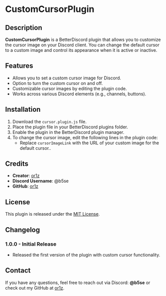 # CustomCursorPlugin

## Description
**CustomCursorPlugin** is a BetterDiscord plugin that allows you to customize the cursor image on your Discord client. You can change the default cursor to a custom image and control its appearance when it is active or inactive.

## Features
- Allows you to set a custom cursor image for Discord.
- Option to turn the custom cursor on and off.
- Customizable cursor images by editing the plugin code.
- Works across various Discord elements (e.g., channels, buttons).

## Installation
1. Download the `cursor.plugin.js` file.
2. Place the plugin file in your BetterDiscord plugins folder.
3. Enable the plugin in the BetterDiscord plugin manager.
4. To change the cursor image, edit the following lines in the plugin code:
   - Replace `cursorImageLink` with the URL of your custom image for the default cursor..

## Credits
- **Creator**: [or1z](https://github.com/or1z)
- **Discord Username**: @b5se
- **GitHub**: [or1z](https://github.com/or1z)

## License
This plugin is released under the [MIT License](https://github.com/or1z/CustomCursorPlugin/blob/main/LICENSE).

## Changelog
### 1.0.0 - Initial Release
- Released the first version of the plugin with custom cursor functionality.

## Contact
If you have any questions, feel free to reach out via Discord: **@b5se** or check out my GitHub at [or1z](https://github.com/or1z).
